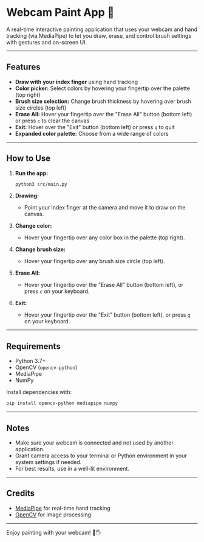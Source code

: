# Webcam Paint App 🎨

A real-time interactive painting application that uses your webcam and hand tracking (via MediaPipe) to let you draw, erase, and control brush settings with gestures and on-screen UI.

---

## Features

- **Draw with your index finger** using hand tracking
- **Color picker:** Select colors by hovering your fingertip over the palette (top right)
- **Brush size selection:** Change brush thickness by hovering over brush size circles (top left)
- **Erase All:** Hover your fingertip over the "Erase All" button (bottom left) or press `c` to clear the canvas
- **Exit:** Hover over the "Exit" button (bottom left) or press `q` to quit
- **Expanded color palette:** Choose from a wide range of colors

---

## How to Use

1. **Run the app:**

   ```bash
   python3 src/main.py
   ```

2. **Drawing:**

   - Point your index finger at the camera and move it to draw on the canvas.

3. **Change color:**

   - Hover your fingertip over any color box in the palette (top right).

4. **Change brush size:**

   - Hover your fingertip over any brush size circle (top left).

5. **Erase All:**

   - Hover your fingertip over the "Erase All" button (bottom left), or press `c` on your keyboard.

6. **Exit:**
   - Hover your fingertip over the "Exit" button (bottom left), or press `q` on your keyboard.

---

## Requirements

- Python 3.7+
- OpenCV (`opencv-python`)
- MediaPipe
- NumPy

Install dependencies with:

```bash
pip install opencv-python mediapipe numpy
```

---

## Notes

- Make sure your webcam is connected and not used by another application.
- Grant camera access to your terminal or Python environment in your system settings if needed.
- For best results, use in a well-lit environment.

---

## Credits

- [MediaPipe](https://google.github.io/mediapipe/) for real-time hand tracking
- [OpenCV](https://opencv.org/) for image processing

---

Enjoy painting with your webcam! 🎨🖐️
